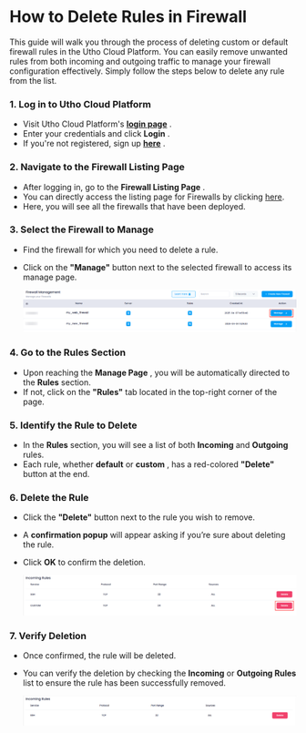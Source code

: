 # **How to Delete Rules in Firewall**

This guide will walk you through the process of deleting custom or default firewall rules in the Utho Cloud Platform. You can easily remove unwanted rules from both incoming and outgoing traffic to manage your firewall configuration effectively. Simply follow the steps below to delete any rule from the list.

### **1. Log in to Utho Cloud Platform**

* Visit Utho Cloud Platform's **[login page](https://console.utho.com/login)** .
* Enter your credentials and click  **Login** .
* If you're not registered, sign up  **[here](https://console.utho.com/signup)** .

### **2. Navigate to the Firewall Listing Page**

* After logging in, go to the  **Firewall Listing Page** .
* You can directly access the listing page for Firewalls by clicking [here](https://console.utho.com/firewall "Firewalls Listing Page").
* Here, you will see all the firewalls that have been deployed.

### **3. Select the Firewall to Manage**

* Find the firewall for which you need to delete a rule.
* Click on the **"Manage"** button next to the selected firewall to access its manage page.

  ![1744020986509](image/index/1744020986509.png)

### **4. Go to the Rules Section**

* Upon reaching the  **Manage Page** , you will be automatically directed to the **Rules** section.
* If not, click on the **"Rules"** tab located in the top-right corner of the page.

### **5. Identify the Rule to Delete**

* In the **Rules** section, you will see a list of both **Incoming** and **Outgoing** rules.
* Each rule, whether **default** or  **custom** , has a red-colored **"Delete"** button at the end.

### **6. Delete the Rule**

* Click the **"Delete"** button next to the rule you wish to remove.
* A **confirmation popup** will appear asking if you’re sure about deleting the rule.
* Click **OK** to confirm the deletion.

  ![1744021027918](image/index/1744021027918.png)

### **7. Verify Deletion**

* Once confirmed, the rule will be deleted.
* You can verify the deletion by checking the **Incoming** or **Outgoing Rules** list to ensure the rule has been successfully removed.

  ![1744021049399](image/index/1744021049399.png)
